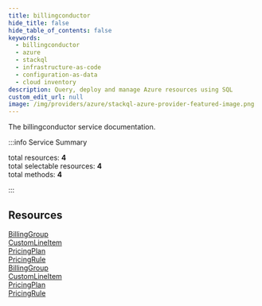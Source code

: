 ```yaml
---
title: billingconductor
hide_title: false
hide_table_of_contents: false
keywords:
  - billingconductor
  - azure
  - stackql
  - infrastructure-as-code
  - configuration-as-data
  - cloud inventory
description: Query, deploy and manage Azure resources using SQL
custom_edit_url: null
image: /img/providers/azure/stackql-azure-provider-featured-image.png
---
```


The billingconductor service documentation.

:::info Service Summary

<div class="row">
<div class="providerDocColumn">
<span>total resources:&nbsp;<b>4</b></span><br />
<span>total selectable resources:&nbsp;<b>4</b></span><br />
<span>total methods:&nbsp;<b>4</b></span><br />
</div>
</div>

:::

## Resources
<div class="row">
<div class="providerDocColumn">
<a href="/providers/azure/billingconductor/BillingGroup/">BillingGroup</a><br />
<a href="/providers/azure/billingconductor/CustomLineItem/">CustomLineItem</a><br />
<a href="/providers/azure/billingconductor/PricingPlan/">PricingPlan</a><br />
<a href="/providers/azure/billingconductor/PricingRule/">PricingRule</a>
</div>
<div class="providerDocColumn">
<a href="/providers/azure/billingconductor/BillingGroup/">BillingGroup</a><br />
<a href="/providers/azure/billingconductor/CustomLineItem/">CustomLineItem</a><br />
<a href="/providers/azure/billingconductor/PricingPlan/">PricingPlan</a><br />
<a href="/providers/azure/billingconductor/PricingRule/">PricingRule</a>
</div>
</div>